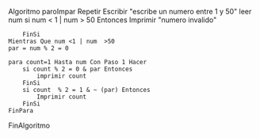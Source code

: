 Algoritmo paroImpar
	Repetir
		Escribir "escribe un numero entre 1 y 50"
		leer num
		si num < 1 | num > 50 Entonces
			Imprimir "numero invalido"
			
		FinSi
	Mientras Que num <1 | num  >50
	par = num % 2 = 0
	
	para count=1 Hasta num Con Paso 1 Hacer
		si count % 2 = 0 & par Entonces
			imprimir count
		FinSi
		si count  % 2 = 1 & ~ (par) Entonces
			Imprimir count
		FinSi
	FinPara
		
	
	
FinAlgoritmo
